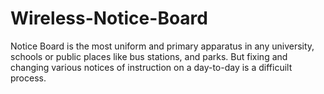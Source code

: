 # Wireless-Notice-Board
Notice Board is the most uniform and primary apparatus in any university, schools or public places                                  like bus stations, and parks. But fixing and changing various notices of instruction on a day-to-day is a difficuilt process.

